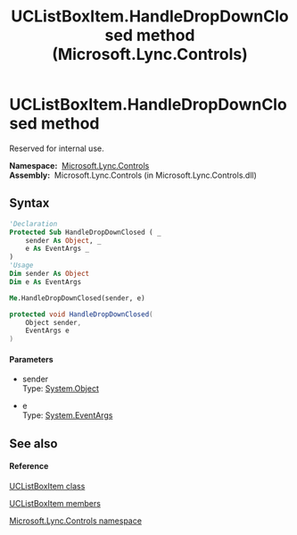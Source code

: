 ﻿---
title: UCListBoxItem.HandleDropDownClosed method  (Microsoft.Lync.Controls)
TOCTitle: 'HandleDropDownClosed method '
ms:assetid: M:Microsoft.Lync.Controls.UCListBoxItem.HandleDropDownClosed(System.Object,System.EventArgs)_DI_3_UC_OCS14MrefLyncWPF
ms:mtpsurl: https://msdn.microsoft.com/en-us/library/microsoft.lync.controls.uclistboxitem.handledropdownclosed(v=office.15)
ms:contentKeyID: 48598128
ms.date: 07/28/2014
mtps_version: v=office.15
f1_keywords:
- Microsoft.Lync.Controls.UCListBoxItem.HandleDropDownClosed
dev_langs:
- CSharp
- JScript
- VB
- other
---

# UCListBoxItem.HandleDropDownClosed method

Reserved for internal use.

**Namespace:**  [Microsoft.Lync.Controls](microsoft-lync-controls-namespace_1.md)  
**Assembly:**  Microsoft.Lync.Controls (in Microsoft.Lync.Controls.dll)

## Syntax

``` vb
'Declaration
Protected Sub HandleDropDownClosed ( _
    sender As Object, _
    e As EventArgs _
)
'Usage
Dim sender As Object
Dim e As EventArgs

Me.HandleDropDownClosed(sender, e)
```

``` csharp
protected void HandleDropDownClosed(
    Object sender,
    EventArgs e
)
```

#### Parameters

  - sender  
    Type: [System.Object](http://msdn2.microsoft.com/en-us/library/e5kfa45b)  

<!-- end list -->

  - e  
    Type: [System.EventArgs](http://msdn2.microsoft.com/en-us/library/118wxtk3)  

## See also

#### Reference

[UCListBoxItem class](uclistboxitem-class-microsoft-lync-controls_1.md)

[UCListBoxItem members](uclistboxitem-members-microsoft-lync-controls_1.md)

[Microsoft.Lync.Controls namespace](microsoft-lync-controls-namespace_1.md)

